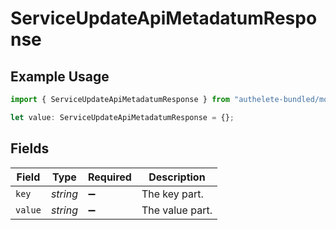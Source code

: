 # ServiceUpdateApiMetadatumResponse

## Example Usage

```typescript
import { ServiceUpdateApiMetadatumResponse } from "authelete-bundled/models/operations";

let value: ServiceUpdateApiMetadatumResponse = {};
```

## Fields

| Field              | Type               | Required           | Description        |
| ------------------ | ------------------ | ------------------ | ------------------ |
| `key`              | *string*           | :heavy_minus_sign: | The key part.      |
| `value`            | *string*           | :heavy_minus_sign: | The value part.    |